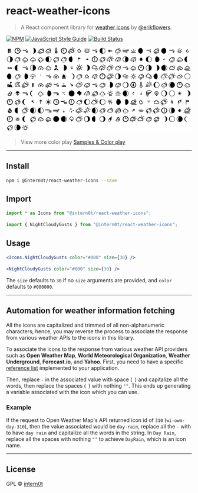 # react-weather-icons

> A React component library for [weather icons](https://github.com/erikflowers/weather-icons) by [@erikflowers](https://github.com/erikflowers).

[![NPM](https://img.shields.io/npm/v/@intern0t/react-weather-icons)](https://www.npmjs.com/package/react-weather-icons) [![JavaScript Style Guide](https://img.shields.io/badge/code_style-standard-brightgreen.svg)](https://standardjs.com) [![Build Status](https://travis-ci.com/intern0t/react-weather-icons.svg?token=TXnzUuPXyX3zDxdTyjWy&branch=master)](https://travis-ci.com/intern0t/react-weather-icons)

![Weather Icons Black](screenshots/icons-black.png)

> View more color play [Samples & Color play](/Samples.md)

---
## Install

```bash
npm i @intern0t/react-weather-icons --save
```

## Import

```jsx
import * as Icons from "@intern0t/react-weather-icons";
```

```jsx
import { NightCloudyGusts } from "@intern0t/react-weather-icons";
```

## Usage

```jsx
<Icons.NightCloudyGusts color="#000" size={30} />
```

```jsx
<NightCloudyGusts color="#000" size={30} />
```

The `size` defaults to `30` if no `size` arguments are provided, and `color` defaults to `#000000`.

---
## Automation for weather information fetching

All the icons are capitalized and trimmed of all non-alphanumeric characters; hence, you may reverse the process to associate the response from various weather APIs to the icons in this library.

To associate the icons to the response from various weather API providers such as **Open Weather Map**, **World Meteorological Organization**, **Weather Underground**, **Forecast.io**, and **Yahoo**. First, you need to have a specific [reference list](https://erikflowers.github.io/weather-icons/api-list.html) implemented to your application.

Then, replace `-` in the associated value with space (` `) and capitalize all the words, then replace the spaces (` `) with nothing `""`. This ends up generating a variable associated with the icon which you can use.

### Example

If the request to Open Weather Map's API returned icon id of `310` (`wi-owm-day-310`), then the value associated would be `day-rain`, replace all the `-` with ` ` to have `day rain` and capitalize all the words in the string. In `Day Rain`, replace all the spaces with nothing `""` to achieve `DayRain`, which is an icon name.

---
## License

GPL © [intern0t](https://github.com/intern0t)

